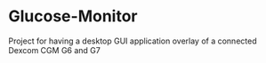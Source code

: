 # Glucose-Monitor
Project for having a desktop GUI application overlay of a connected Dexcom CGM G6 and G7
